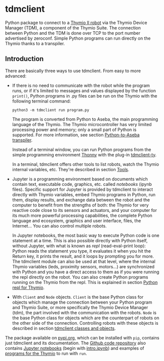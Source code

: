 
# tdmclient

Python package to connect to a [Thymio II robot](https://thymio.org) via the Thymio Device Manager (TDM), a component of the Thymio Suite. The connection between Python and the TDM is done over TCP to the port number advertised by zeroconf. Simple Python programs can run directly on the Thymio thanks to a transpiler.

## Introduction

There are basically three ways to use tdmclient. From easy to more advanced:

- If there is no need to communicate with the robot while the program runs, or if it's limited to messages and values displayed by the function `print()`, Python programs in .py files can be run on the Thymio with the following terminal command:

    ```
    python3 -m tdmclient run program.py
    ```

    The program is converted from Python to Aseba, the main programming language of the Thymio. The Thymio microcontroller has very limited processing power and memory; only a small part of Python is supported. For more information, see section [Python-to-Aseba transpiler](#Python-to-Aseba_transpiler).

    Instead of a terminal window, you can run Python programs from the simple programming environment [Thonny](https://thonny.org/) with the plug-in [tdmclient-ty](https://pypi.org/project/tdmclient-ty/).

    In a terminal, tdmclient offers other tools to list robots, watch the Thymio internal variables, etc. They're described in section [Tools](#Tools).

- Jupyter is a programming environment based on documents which contain text, executable code, graphics, etc. called _notebooks_ (ipynb files). Specific support for Jupyter is provided by tdmclient to interact directly with Thymio variables, embed Thymio programs in Python, run them, display results, and exchange data between the robot and the computer to benefit from the strengths of both: the Thymio for very reactive code close to its sensors and actuators, and your computer for its much more powerful processing capabilities, the complete Python language and ecosystem, graphics and user interface, files, the Internet... You can also control multiple robots.

    In Jupyter notebooks, the most basic way to execute Python code is one statement at a time. This is also possible directly with Python itself, without Jupyter, with what is known as _repl_ (read-eval-print loop): Python reads the statement you type, it evaluates it when you hit the Return key, it prints the result, and it loops by prompting you for more. The tdmclient module can also be used at that level, where the internal Thymio variables (leds, proximity sensors, motors...) are synchronized with Python and you have a direct access to them as if you were running the repl directly on the robot. You can also create Python programs running on the Thymio from the repl. This is explained in section [Python repl for Thymio](#Python_repl_for_Thymio).

- With `Client` and `Node` objects. `Client` is the base Python class for objects which manage the connection between your Python program and Thymio Suite, or more specifically the Thymio Device Manager (tdm), the part involved with the communication with the robots. `Node` is the base Python class for objects which are the counterpart of robots on the other side of the connection. Controlling robots with these objects is described in section [tdmclient classes and objects](#tdmclient_classes_and_objects).

The package available on [pypi.org](https://pypi.org/project/tdmclient/), which can be installed with `pip`, contains just tdmclient and its documentation. The [Github code repository](https://github.com/epfl-mobots/tdm-python) also contains [Jupyter notebooks](https://github.com/epfl-mobots/tdm-python/tree/main/notebooks) (begin with [intro.ipynb](https://github.com/epfl-mobots/tdm-python/blob/main/notebooks/intro.ipynb)) and examples of [programs for the Thymio](https://github.com/epfl-mobots/tdm-python/tree/main/examples/robot) to run with `run`.
